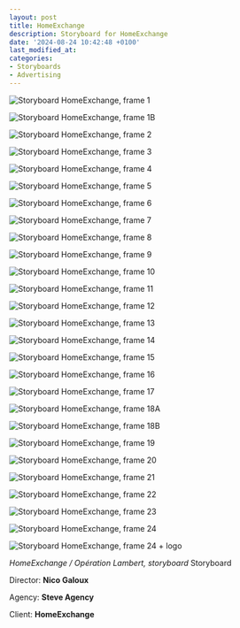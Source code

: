 ```yaml
---
layout: post
title: HomeExchange
description: Storyboard for HomeExchange
date: '2024-08-24 10:42:48 +0100'
last_modified_at:
categories:
- Storyboards
- Advertising
---
```


![Storyboard HomeExchange, frame 1](/images/HomeExchange_storyboard_001.png)

![Storyboard HomeExchange, frame 1B](/images/HomeExchange_storyboard_001B.png)

![Storyboard HomeExchange, frame 2](/images/HomeExchange_storyboard_002.png)

![Storyboard HomeExchange, frame 3](/images/HomeExchange_storyboard_003.png)

![Storyboard HomeExchange, frame 4](/images/HomeExchange_storyboard_004.png)

![Storyboard HomeExchange, frame 5](/images/HomeExchange_storyboard_005.png)

![Storyboard HomeExchange, frame 6](/images/HomeExchange_storyboard_006.png)

![Storyboard HomeExchange, frame 7](/images/HomeExchange_storyboard_007.png)

![Storyboard HomeExchange, frame 8](/images/HomeExchange_storyboard_008.png)

![Storyboard HomeExchange, frame 9](/images/HomeExchange_storyboard_009.png)

![Storyboard HomeExchange, frame 10](/images/HomeExchange_storyboard_0010.png)

![Storyboard HomeExchange, frame 11](/images/HomeExchange_storyboard_0011.png)

![Storyboard HomeExchange, frame 12](/images/HomeExchange_storyboard_0012.png)

![Storyboard HomeExchange, frame 13](/images/HomeExchange_storyboard_0013.png)

![Storyboard HomeExchange, frame 14](/images/HomeExchange_storyboard_0014.png)

![Storyboard HomeExchange, frame 15](/images/HomeExchange_storyboard_0015.png)

![Storyboard HomeExchange, frame 16](/images/HomeExchange_storyboard_0016.png)

![Storyboard HomeExchange, frame 17](/images/HomeExchange_storyboard_0017.png)

![Storyboard HomeExchange, frame 18A](/images/HomeExchange_storyboard_0018A.png)

![Storyboard HomeExchange, frame 18B](/images/HomeExchange_storyboard_0018B.png)

![Storyboard HomeExchange, frame 19](/images/HomeExchange_storyboard_0019.png)

![Storyboard HomeExchange, frame 20](/images/HomeExchange_storyboard_0020.png)

![Storyboard HomeExchange, frame 21](/images/HomeExchange_storyboard_0021.png)

![Storyboard HomeExchange, frame 22](/images/HomeExchange_storyboard_0022.png)

![Storyboard HomeExchange, frame 23](/images/HomeExchange_storyboard_0023.png)

![Storyboard HomeExchange, frame 24](/images/HomeExchange_storyboard_0024.png)

![Storyboard HomeExchange, frame 24 + logo](/images/HomeExchange_storyboard_0024_logo.png)


*HomeExchange / Opération Lambert, storyboard* Storyboard 

Director: **Nico Galoux**

Agency: **Steve Agency**

Client: **HomeExchange**